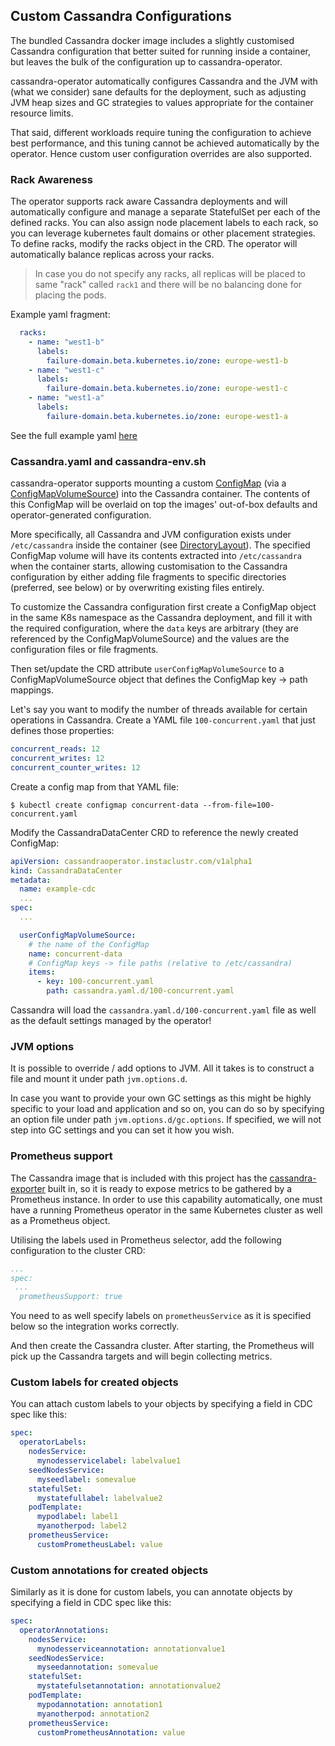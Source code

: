 ## Custom Cassandra Configurations

The bundled Cassandra docker image includes a slightly customised Cassandra configuration that better suited for running inside a container,
but leaves the bulk of the configuration up to cassandra-operator.

cassandra-operator automatically configures Cassandra and the JVM with (what we consider) sane defaults for the deployment,
such as adjusting JVM heap sizes and GC strategies to values appropriate for the container resource limits.

That said, different workloads require tuning the configuration to achieve best performance, and this tuning cannot be achieved automatically by the operator.
Hence custom user configuration overrides are also supported.


### Rack Awareness
The operator supports rack aware Cassandra deployments and will automatically configure and manage a separate StatefulSet
per each of the defined racks. You can also assign node placement labels to each rack, so you can leverage kubernetes fault domains or other placement
strategies. To define racks, modify the racks object in the CRD. The operator will automatically balance replicas across your racks.

> In case you do not specify any racks, all replicas will be placed to same "rack" called `rack1` and there will be no balancing done for placing the pods.

Example yaml fragment:

```yaml
  racks:
    - name: "west1-b"
      labels:
        failure-domain.beta.kubernetes.io/zone: europe-west1-b
    - name: "west1-c"
      labels:
        failure-domain.beta.kubernetes.io/zone: europe-west1-c
    - name: "west1-a"
      labels:
        failure-domain.beta.kubernetes.io/zone: europe-west1-a
```

See the full example yaml [here](../examples/example-datacenter.yaml)

### Cassandra.yaml and cassandra-env.sh

cassandra-operator supports mounting a custom [ConfigMap](https://kubernetes.io/docs/reference/generated/kubernetes-api/v1.11/#configmap-v1-core)
(via a [ConfigMapVolumeSource](https://kubernetes.io/docs/reference/generated/kubernetes-api/v1.11/#configmapvolumesource-v1-core)) into the Cassandra container.
The contents of this ConfigMap will be overlaid on top the images' out-of-box defaults and operator-generated configuration.

More specifically, all Cassandra and JVM configuration exists under `/etc/cassandra` inside the container (see [DirectoryLayout](directory_layout.md)).
The specified ConfigMap volume will have its contents extracted into `/etc/cassandra` when the container starts, allowing customisation
to the Cassandra configuration by either adding file fragments to specific directories (preferred, see below)
or by overwriting existing files entirely.

To customize the Cassandra configuration first create a ConfigMap object in the same K8s namespace as the Cassandra
deployment, and fill it with the required configuration, where the `data` keys are arbitrary (they are referenced by the
ConfigMapVolumeSource) and the values are the configuration files or file fragments.

Then set/update the CRD attribute `userConfigMapVolumeSource` to a ConfigMapVolumeSource object that
defines the ConfigMap key -> path mappings.

Let's say you want to modify the number of threads available for certain operations in Cassandra.
Create a YAML file `100-concurrent.yaml` that just defines those properties:

```yaml
concurrent_reads: 12
concurrent_writes: 12
concurrent_counter_writes: 12
``` 

Create a config map from that YAML file:

```
$ kubectl create configmap concurrent-data --from-file=100-concurrent.yaml
```

Modify the CassandraDataCenter CRD to reference the newly created ConfigMap:

```yaml
apiVersion: cassandraoperator.instaclustr.com/v1alpha1
kind: CassandraDataCenter
metadata:
  name: example-cdc
  ...
spec:
  ...

  userConfigMapVolumeSource:
    # the name of the ConfigMap
    name: concurrent-data
    # ConfigMap keys -> file paths (relative to /etc/cassandra)
    items:
      - key: 100-concurrent.yaml
        path: cassandra.yaml.d/100-concurrent.yaml
```

Cassandra will load the `cassandra.yaml.d/100-concurrent.yaml` file as well as the default settings managed by the operator!

### JVM options

It is possible to override / add options to JVM. All it takes is to 
construct a file and mount it under path `jvm.options.d`. 

In case you want to provide your own GC settings as this might be highly 
specific to your load and application and so on, you can do so by 
specifying an option file under path `jvm.options.d/gc.options`. If specified, 
we will not step into GC settings and you can set it how you wish.

### Prometheus support

The Cassandra image that is included with this project has the [cassandra-exporter](https://github.com/instaclustr/cassandra-exporter) built in, so it is ready to expose metrics to be gathered by a Prometheus instance. In order to use this capability automatically, one must have a running Prometheus operator in the same Kubernetes cluster as well as a Prometheus object.

Utilising the labels used in Prometheus selector, add the following configuration to the cluster CRD:
```yaml
...
spec:
 ...
  prometheusSupport: true

```

You need to as well specify labels on `prometheusService` as it is specified below so the integration 
works correctly.

And then create the Cassandra cluster. After starting, the Prometheus will pick up the Cassandra targets and will begin collecting metrics.

### Custom labels for created objects

You can attach custom labels to your objects by specifying a field in CDC spec like this:

```yaml
spec:
  operatorLabels:
    nodesService:
      mynodesservicelabel: labelvalue1
    seedNodesService:
      myseedlabel: somevalue
    statefulSet:
      mystatefullabel: labelvalue2
    podTemplate:
      mypodlabel: label1
      myanotherpod: label2
    prometheusService:
      customPrometheusLabel: value
```

### Custom annotations for created objects

Similarly as it is done for custom labels, you can annotate objects by specifying 
a field in CDC spec like this:

```yaml
spec:
  operatorAnnotations:
    nodesService:
      mynodesserviceannotation: annotationvalue1
    seedNodesService:
      myseedannotation: somevalue
    statefulSet:
      mystatefulsetannotation: annotationvalue2
    podTemplate:
      mypodannotation: annotation1
      myanotherpod: annotation2
    prometheusService:
      customPrometheusAnnotation: value
```
